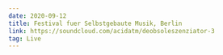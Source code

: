 ```yaml
---
date: 2020-09-12
title: Festival fuer Selbstgebaute Musik, Berlin
link: https://soundcloud.com/acidatm/deobsoleszenziator-3
tag: Live
---
```

